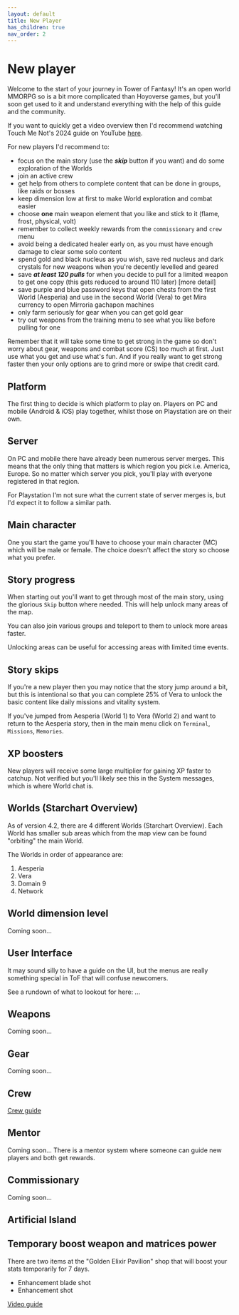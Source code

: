 ```yaml
---
layout: default
title: New Player
has_children: true
nav_order: 2
---
```


# New player
Welcome to the start of your journey in Tower of Fantasy! It's an open world MMORPG so is a bit more complicated than Hoyoverse games, but you'll soon get used to it and understand everything with the help of this guide and the community.

If you want to quickly get a video overview then I'd recommend watching Touch Me Not's 2024 guide on YouTube [here](https://www.youtube.com/watch?v=o2F5f_q9BVw).

For new players I'd recommend to:
- focus on the main story (use the **_skip_** button if you want) and do some exploration of the Worlds
- join an active crew
- get help from others to complete content that can be done in groups, like raids or bosses
- keep dimension low at first to make World exploration and combat easier
- choose **one** main weapon element that you like and stick to it (flame, frost, physical, volt)
- remember to collect weekly rewards from the `commissionary` and `crew` menu
- avoid being a dedicated healer early on, as you must have enough damage to clear some solo content
- spend gold and black nucleus as you wish, save red nucleus and dark crystals for new weapons when you're decently levelled and geared
- save **_at least 120 pulls_** for when you decide to pull for a limited weapon to get one copy (this gets reduced to around 110 later) [more detail]
- save purple and blue password keys that open chests from the first World (Aesperia) and use in the second World (Vera) to get Mira currency to open Mirroria gachapon machines
- only farm seriously for gear when you can get gold gear
- try out weapons from the training menu to see what you like before pulling for one

Remember that it will take some time to get strong in the game so don't worry about gear, weapons and combat score (CS) too much at first. Just use what you get and use what's fun. And if you really want to get strong faster then your only options are to grind more or swipe that credit card.

## Platform
The first thing to decide is which platform to play on. Players on PC and mobile (Android & iOS) play together, whilst those on Playstation are on their own.

## Server
On PC and mobile there have already been numerous server merges. This means that the only thing that matters is which region you pick i.e. America, Europe. So no matter which server you pick, you'll play with everyone registered in that region.

For Playstation I'm not sure what the current state of server merges is, but I'd expect it to follow a similar path.

## Main character
One you start the game you'll have to choose your main character (MC) which will be male or female. The choice doesn't affect the story so choose what you prefer.

## Story progress
When starting out you'll want to get through most of the main story, using the glorious `Skip` button where needed. This will help unlock many areas of the map.

You can also join various groups and teleport to them to unlock more areas faster.

Unlocking areas can be useful for accessing areas with limited time events.

## Story skips

If you're a new player then you may notice that the story jump around a bit, but this is intentional so that you can complete 25% of Vera to unlock the basic content like daily missions and vitality system.

If you've jumped from Aesperia (World 1) to Vera (World 2) and want to return to the Aesperia story, then in the main menu click on `Terminal`, `Missions`, `Memories`.

## XP boosters

New players will receive some large multiplier for gaining XP faster to catchup. Not verified but you'll likely see this in the System messages, which is where World chat is.

## Worlds (Starchart Overview)
As of version 4.2, there are 4 different Worlds (Starchart Overview). Each World has smaller sub areas which from the map view can be found "orbiting" the main World.

The Worlds in order of appearance are:
1. Aesperia
2. Vera
3. Domain 9
4. Network

## World dimension level
Coming soon...

## User Interface
It may sound silly to have a guide on the UI, but the menus are really something special in ToF that will confuse newcomers.

See a rundown of what to lookout for here: ...

## Weapons
Coming soon...

## Gear
Coming soon...

## Crew
[Crew guide](https://tofnoob.github.io/new_player/crew.html)

## Mentor
Coming soon...
There is a mentor system where someone can guide new players and both get rewards.

## Commissionary
Coming soon...

## Artificial Island

## Temporary boost weapon and matrices power
There are two items at the "Golden Elixir Pavilion" shop that will boost your stats temporarily for 7 days.

- Enhancement blade shot
- Enhancement shot

[Video guide](https://www.youtube.com/watch?v=eaLMqWq2cC8)